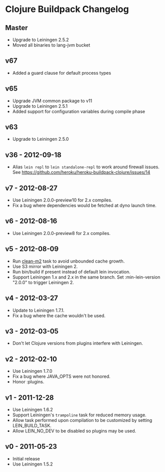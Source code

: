 # Clojure Buildpack Changelog

## Master

* Upgrade to Leiningen 2.5.2
* Moved all binaries to lang-jvm bucket

## v67

* Added a guard clause for default process types

## v65

* Upgrade JVM common package to v11
* Upgrade to Leiningen 2.5.1
* Added support for configuration variables during compile phase

## v63

* Upgrade to Leiningen 2.5.0

## v36 - 2012-09-18

* Alias `lein repl` to `lein standalone-repl` to work around firewall issues.
  See https://github.com/heroku/heroku-buildpack-clojure/issues/14

## v7 - 2012-08-27

* Use Leiningen 2.0.0-preview10 for 2.x compiles.
* Fix a bug where dependencies would be fetched at dyno launch time.

## v6 - 2012-08-16

* Use Leiningen 2.0.0-preview8 for 2.x compiles.

## v5 - 2012-08-09

* Run [clean-m2](https://github.com/technomancy/lein-clean-m2) task to avoid unbounded cache growth.
* Use S3 mirror with Leiningen 2.
* Run bin/build if present instead of default lein invocation.
* Support Leiningen 1.x and 2.x in the same branch.
  Set :min-lein-version "2.0.0" to trigger Leiningen 2.

## v4 - 2012-03-27

* Update to Leiningen 1.7.1.
* Fix a bug where the cache wouldn't be used.

## v3 - 2012-03-05

* Don't let Clojure versions from plugins interfere with Leiningen.

## v2 - 2012-02-10

* Use Leiningen 1.7.0
* Fix a bug where JAVA_OPTS were not honored.
* Honor :plugins.

## v1 - 2011-12-28

* Use Leiningen 1.6.2
* Support Leiningen's `trampoline` task for reduced memory usage.
* Allow task performed upon compilation to be customized by setting LEIN_BUILD_TASK.
* Allow LEIN_NO_DEV to be disabled so plugins may be used.

## v0 - 2011-05-23

* Initial release
* Use Leiningen 1.5.2
